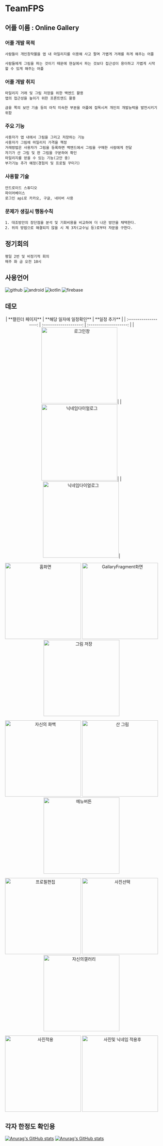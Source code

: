 # TeamFPS
## 어플 이름 : Online Gallery 
### 어플 개발 목적
    사람들이 개인창작물을 앱 내 마일리지를 이용해 사고 팔며 가볍게 거래를 하게 해주는 어플
    
    사람들에게 그림을 파는 것이기 때문에 현실에서 파는 것보다 접근성이 용이하고 가볍게 시작할 수 있게 해주는 어플
### 어플 개발 취지  
    마일리지 거래 및 그림 저장을 위한 백엔드 활용 
    앱의 접근성을 높이기 위한 프론트엔드 활용
    
    금융 쪽의 보안 기술 등의 아직 미숙한 부분을 어플에 접목시켜 개인의 개발능력을 발전시키기 위함
### 주요 기능
    사용자가 앱 내에서 그림을 그리고 저장하는 기능
    사용자가 그림에 마일리지 가격을 책정
    거래방법은 사용자가 그림을 등록하면 백엔드에서 그림을 구매한 사람에게 전달
    자기가 산 그림 및 판 그림을 구분하여 확인
    마일리지를 얻을 수 있는 기능(고안 중)
    부가기능 추가 예정(경험치 및 프로필 꾸미기)
### 사용할 기술
    안드로이드 스튜디오
    파이어베이스
    로그인 api로 카카오, 구글, 네이버 사용
### 문제가 생길시 행동수칙
    1. 대조방안의 장단점을 분석 및 기회비용을 비교하여 더 나은 방안을 채택한다.
    2. 위의 방법으로 해결되지 않을 시 제 3자(교수님 등)로부터 자문을 구한다.

## 정기회의
    평일 2번 및 비정기적 회의
    매주 화 금 오전 10시
## 사용언어
![github](https://img.shields.io/badge/GitHub-100000?style=for-the-badge&logo=github&logoColor=white)
![android](https://img.shields.io/badge/Android-3DDC84?style=for-the-badge&logo=android&logoColor=white)
![kotlin](https://img.shields.io/badge/Kotlin-0095D5?&style=for-the-badge&logo=kotlin&logoColor=white)
![firebase](https://img.shields.io/badge/Firebase-039BE5?style=for-the-badge&logo=Firebase&logoColor=white)
## 데모
<p align="center">
    | **캘린더 페이지** | **해당 일자에 일정확인** | **일정 추가** |
    | :-------------------: | :--------------------: | :--------------------: |
  |<img src="https://github.com/2024TUKCOMSP/TeamFPS/blob/main/app/src/main/res/drawable/demo0.jpg" alt="로그인창" width="250"/>|
  |<img src="https://github.com/2024TUKCOMSP/TeamFPS/blob/main/app/src/main/res/drawable/demo1.jpg" alt="닉네임다이얼로그" width="250"/>|
  |<img src="https://github.com/2024TUKCOMSP/TeamFPS/blob/main/app/src/main/res/drawable/demo01.jpg" alt="닉네임다이얼로그" width="250"/>|

</p>
<p align="center">
  <img src="https://github.com/2024TUKCOMSP/TeamFPS/blob/main/app/src/main/res/drawable/demo2.jpg" alt="홈화면" width="250"/>
  <img src="https://github.com/2024TUKCOMSP/TeamFPS/blob/main/app/src/main/res/drawable/demo3.jpg" alt="GallaryFragment화면" width="250"/>
  <img src="https://github.com/2024TUKCOMSP/TeamFPS/blob/main/app/src/main/res/drawable/demo4.jpg" alt="그림 저장" width="250"/>
</p>

<p align="center">
  <img src="https://github.com/2024TUKCOMSP/TeamFPS/blob/main/app/src/main/res/drawable/demo5.jpg" alt="자신의 화백" width="250"/>
  <img src="https://github.com/2024TUKCOMSP/TeamFPS/blob/main/app/src/main/res/drawable/demo6.jpg" alt="산 그림" width="250"/>
  <img src="https://github.com/2024TUKCOMSP/TeamFPS/blob/main/app/src/main/res/drawable/demo7.jpg" alt="메뉴버튼" width="250"/>
</p>
<p align="center">
  <img src="https://github.com/2024TUKCOMSP/TeamFPS/blob/main/app/src/main/res/drawable/demo9.jpg" alt="프로필편집" width="250"/>
  <img src="https://github.com/2024TUKCOMSP/TeamFPS/blob/main/app/src/main/res/drawable/demo10.jpg" alt="사진선택" width="250"/>
  <img src="https://github.com/2024TUKCOMSP/TeamFPS/blob/main/app/src/main/res/drawable/demo11.jpg" alt="자신의갤러리" width="250"/>
</p>
<p align="center">
  <img src="https://github.com/2024TUKCOMSP/TeamFPS/blob/main/app/src/main/res/drawable/demo12.jpg" alt="사진적용" width="250"/>
  <img src="https://github.com/2024TUKCOMSP/TeamFPS/blob/main/app/src/main/res/drawable/demo13.jpg" alt="사진및 닉네임 적용후" width="250"/>
</p>




## 각자 한정도 확인용
[![Anurag's GitHub stats](https://github-readme-stats.vercel.app/api?username=HyunBeen0903)](https://github.com/anuraghazra/github-readme-stats)
[![Anurag's GitHub stats](https://github-readme-stats.vercel.app/api?username=ydg0724)](https://github.com/anuraghazra/github-readme-stats)
